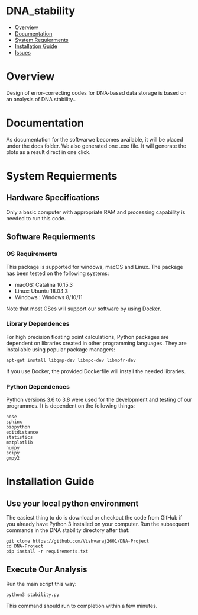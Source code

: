 # DNA_stability
- [Overview](#overview)
- [Documentation](#documentation)
- [System Requierments](#system-Requierments)
- [Installation Guide](#installation-guide)
- [Issues](https://github.com/Vishvaraj2601/DNA-Project/issues)

# Overview
Design of error-correcting codes for DNA-based data storage is based on an analysis of DNA stability.. 

# Documentation

As documentation for the softwarwe becomes available, it will be placed under the docs folder. We also generated one .exe file. It will generate the plots as a result direct in one click.

# System Requierments

## Hardware Specifications
Only a basic computer with appropriate RAM and processing capability is needed to run this code.

## Software Requierments
### OS Requirements
This package is supported for windows, macOS and Linux. The package has been tested on the following systems:

+ macOS: Catalina 10.15.3
+ Linux: Ubuntu 18.04.3
+ Windows : Windows 8/10/11

Note that most OSes will support our software by using Docker.

### Library Dependences

For high precision floating point calculations, Python packages are dependent on libraries created in other programming languages. They are installable using popular package managers:
```
apt-get install libgmp-dev libmpc-dev libmpfr-dev
```
If you use Docker, the provided Dockerfile will install the needed libraries.

### Python Dependences

Python versions 3.6 to 3.8 were used for the development and testing of our programmes. It is dependent on the following things:

```
nose
sphinx
biopython
editdistance
statistics
matplotlib
numpy
scipy
gmpy2
```

# Installation Guide

## Use your local python environment
The easiest thing to do is download or checkout the code from GitHub if you already have Python 3 installed on your computer. Run the subsequent commands in the DNA stability directory after that:

    git clone https://github.com/Vishvaraj2601/DNA-Project
    cd DNA-Project
    pip install -r requirements.txt
    
## Execute Our Analysis

Run the main script this way:

    python3 stability.py
    
This command should run to completion within a few minutes.
